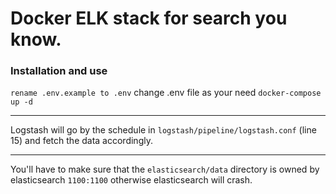 # Docker ELK stack for search you know.

### Installation and use 
`rename .env.example to .env`
change .env file as your need 
`docker-compose up -d`

---

Logstash will go by the schedule in `logstash/pipeline/logstash.conf` (line 15) and fetch the data accordingly.


---

You'll have to make sure that the `elasticsearch/data` directory is owned by elasticsearch `1100:1100` otherwise elasticsearch will crash.



